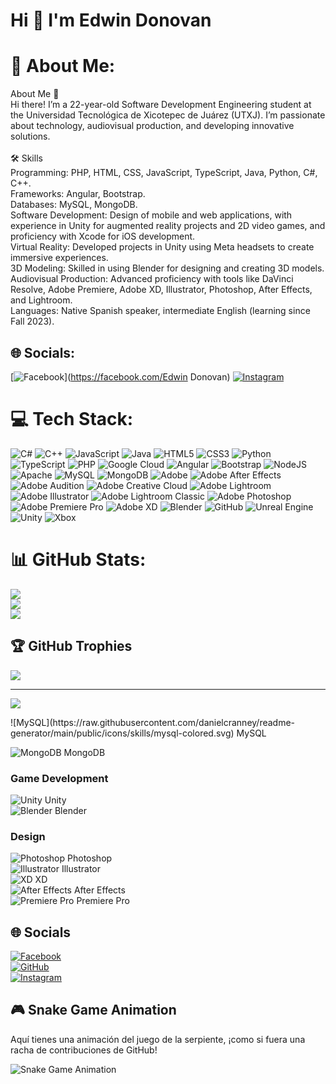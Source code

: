 # Hi 👾 I'm Edwin Donovan
# 💫 About Me:
About Me 👋<br>Hi there! I’m a 22-year-old Software Development Engineering student at the Universidad Tecnológica de Xicotepec de Juárez (UTXJ). I’m passionate about technology, audiovisual production, and developing innovative solutions.<br><br>🛠️ Skills<br>Programming: PHP, HTML, CSS, JavaScript, TypeScript, Java, Python, C#, C++.<br>Frameworks: Angular, Bootstrap.<br>Databases: MySQL, MongoDB.<br>Software Development: Design of mobile and web applications, with experience in Unity for augmented reality projects and 2D video games, and proficiency with Xcode for iOS development.<br>Virtual Reality: Developed projects in Unity using Meta headsets to create immersive experiences.<br>3D Modeling: Skilled in using Blender for designing and creating 3D models.<br>Audiovisual Production: Advanced proficiency with tools like DaVinci Resolve, Adobe Premiere, Adobe XD, Illustrator, Photoshop, After Effects, and Lightroom.<br>Languages: Native Spanish speaker, intermediate English (learning since Fall 2023).


## 🌐 Socials:
[![Facebook](https://img.shields.io/badge/Facebook-%231877F2.svg?logo=Facebook&logoColor=white)](https://facebook.com/Edwin Donovan) [![Instagram](https://img.shields.io/badge/Instagram-%23E4405F.svg?logo=Instagram&logoColor=white)](https://instagram.com/edwin_donovan) 

# 💻 Tech Stack:
![C#](https://img.shields.io/badge/c%23-%23239120.svg?style=plastic&logo=csharp&logoColor=white) ![C++](https://img.shields.io/badge/c++-%2300599C.svg?style=plastic&logo=c%2B%2B&logoColor=white) ![JavaScript](https://img.shields.io/badge/javascript-%23323330.svg?style=plastic&logo=javascript&logoColor=%23F7DF1E) ![Java](https://img.shields.io/badge/java-%23ED8B00.svg?style=plastic&logo=openjdk&logoColor=white) ![HTML5](https://img.shields.io/badge/html5-%23E34F26.svg?style=plastic&logo=html5&logoColor=white) ![CSS3](https://img.shields.io/badge/css3-%231572B6.svg?style=plastic&logo=css3&logoColor=white) ![Python](https://img.shields.io/badge/python-3670A0?style=plastic&logo=python&logoColor=ffdd54) ![TypeScript](https://img.shields.io/badge/typescript-%23007ACC.svg?style=plastic&logo=typescript&logoColor=white) ![PHP](https://img.shields.io/badge/php-%23777BB4.svg?style=plastic&logo=php&logoColor=white) ![Google Cloud](https://img.shields.io/badge/GoogleCloud-%234285F4.svg?style=plastic&logo=google-cloud&logoColor=white) ![Angular](https://img.shields.io/badge/angular-%23DD0031.svg?style=plastic&logo=angular&logoColor=white) ![Bootstrap](https://img.shields.io/badge/bootstrap-%238511FA.svg?style=plastic&logo=bootstrap&logoColor=white) ![NodeJS](https://img.shields.io/badge/node.js-6DA55F?style=plastic&logo=node.js&logoColor=white) ![Apache](https://img.shields.io/badge/apache-%23D42029.svg?style=plastic&logo=apache&logoColor=white) ![MySQL](https://img.shields.io/badge/mysql-4479A1.svg?style=plastic&logo=mysql&logoColor=white) ![MongoDB](https://img.shields.io/badge/MongoDB-%234ea94b.svg?style=plastic&logo=mongodb&logoColor=white) ![Adobe](https://img.shields.io/badge/adobe-%23FF0000.svg?style=plastic&logo=adobe&logoColor=white) ![Adobe After Effects](https://img.shields.io/badge/Adobe%20After%20Effects-9999FF.svg?style=plastic&logo=Adobe%20After%20Effects&logoColor=white) ![Adobe Audition](https://img.shields.io/badge/Adobe%20Audition-9999FF.svg?style=plastic&logo=Adobe%20Audition&logoColor=white) ![Adobe Creative Cloud](https://img.shields.io/badge/Adobe%20Creative%20Cloud-DA1F26.svg?style=plastic&logo=Adobe%20Creative%20Cloud&logoColor=white) ![Adobe Lightroom](https://img.shields.io/badge/Adobe%20Lightroom-31A8FF.svg?style=plastic&logo=Adobe%20Lightroom&logoColor=white) ![Adobe Illustrator](https://img.shields.io/badge/adobe%20illustrator-%23FF9A00.svg?style=plastic&logo=adobe%20illustrator&logoColor=white) ![Adobe Lightroom Classic](https://img.shields.io/badge/Adobe%20Lightroom%20Classic-31A8FF.svg?style=plastic&logo=Adobe%20Lightroom%20Classic&logoColor=white) ![Adobe Photoshop](https://img.shields.io/badge/adobe%20photoshop-%2331A8FF.svg?style=plastic&logo=adobe%20photoshop&logoColor=white) ![Adobe Premiere Pro](https://img.shields.io/badge/Adobe%20Premiere%20Pro-9999FF.svg?style=plastic&logo=Adobe%20Premiere%20Pro&logoColor=white) ![Adobe XD](https://img.shields.io/badge/Adobe%20XD-470137?style=plastic&logo=Adobe%20XD&logoColor=#FF61F6) ![Blender](https://img.shields.io/badge/blender-%23F5792A.svg?style=plastic&logo=blender&logoColor=white) ![GitHub](https://img.shields.io/badge/github-%23121011.svg?style=plastic&logo=github&logoColor=white) ![Unreal Engine](https://img.shields.io/badge/unrealengine-%23313131.svg?style=plastic&logo=unrealengine&logoColor=white) ![Unity](https://img.shields.io/badge/unity-%23000000.svg?style=plastic&logo=unity&logoColor=white) ![Xbox](https://img.shields.io/badge/xbox-%23107C10.svg?style=plastic&logo=xbox&logoColor=white)
# 📊 GitHub Stats:
![](https://github-readme-stats.vercel.app/api?username=Edwin75206&theme=neon&hide_border=false&include_all_commits=false&count_private=false)<br/>
![](https://github-readme-streak-stats.herokuapp.com/?user=Edwin75206&theme=neon&hide_border=false)<br/>
![](https://github-readme-stats.vercel.app/api/top-langs/?username=Edwin75206&theme=neon&hide_border=false&include_all_commits=false&count_private=false&layout=compact)

## 🏆 GitHub Trophies
![](https://github-profile-trophy.vercel.app/?username=Edwin75206&theme=radical&no-frame=false&no-bg=true&margin-w=4)

---
[![](https://visitcount.itsvg.in/api?id=Edwin75206&icon=0&color=0)](https://visitcount.itsvg.in)

<!-- Proudly created with GPRM ( https://gprm.itsvg.in ) -->![MySQL](https://raw.githubusercontent.com/danielcranney/readme-generator/main/public/icons/skills/mysql-colored.svg) MySQL  
![MongoDB](https://raw.githubusercontent.com/danielcranney/readme-generator/main/public/icons/skills/mongodb-colored.svg) MongoDB  

### Game Development
![Unity](https://raw.githubusercontent.com/danielcranney/readme-generator/main/public/icons/skills/unity-colored.svg) Unity  
![Blender](https://raw.githubusercontent.com/danielcranney/readme-generator/main/public/icons/skills/blender-colored.svg) Blender  

### Design
![Photoshop](https://raw.githubusercontent.com/danielcranney/readme-generator/main/public/icons/skills/photoshop-colored.svg) Photoshop  
![Illustrator](https://raw.githubusercontent.com/danielcranney/readme-generator/main/public/icons/skills/illustrator-colored.svg) Illustrator  
![XD](https://raw.githubusercontent.com/danielcranney/readme-generator/main/public/icons/skills/xd-colored.svg) XD  
![After Effects](https://raw.githubusercontent.com/danielcranney/readme-generator/main/public/icons/skills/aftereffects-colored.svg) After Effects  
![Premiere Pro](https://raw.githubusercontent.com/danielcranney/readme-generator/main/public/icons/skills/premierepro-colored.svg) Premiere Pro  

## 🌐 Socials
[![Facebook](https://raw.githubusercontent.com/danielcranney/readme-generator/main/public/icons/socials/facebook.svg)](https://www.facebook.com/EdwinDonovan)  
[![GitHub](https://raw.githubusercontent.com/danielcranney/readme-generator/main/public/icons/socials/github.svg)](https://github.com/Edwin75206)  
[![Instagram](https://raw.githubusercontent.com/danielcranney/readme-generator/main/public/icons/socials/instagram.svg)](https://www.instagram.com/edwin_donovan)  

## 🎮 Snake Game Animation
Aquí tienes una animación del juego de la serpiente, ¡como si fuera una racha de contribuciones de GitHub!

![Snake Game Animation](https://raw.githubusercontent.com/Edwin75206/snake-game/main/snake-game.gif)
